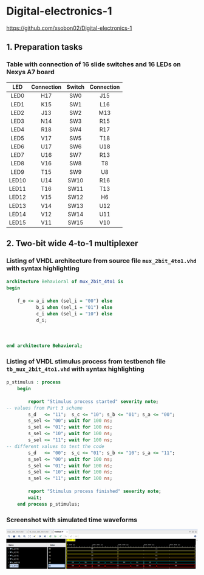 # Digital-electronics-1
https://github.com/xsobon02/Digital-electronics-1
## 1. Preparation tasks
### Table with connection of 16 slide switches and 16 LEDs on Nexys A7 board
| **LED** | **Connection** | **Switch** | **Connection** | 
| :-: | :-: | :-: | :-: |
| LED0 | H17 | SW0 | J15 |
| LED1 | K15 | SW1 | L16 |
| LED2 | J13 | SW2 | M13 |
| LED3 | N14 | SW3 | R15 |
| LED4 | R18 | SW4 | R17 |
| LED5 | V17 | SW5 | T18 |
| LED6 | U17 | SW6 | U18 |
| LED7 | U16 | SW7 | R13 |
| LED8 | V16 | SW8 | T8 |
| LED9 | T15 | SW9 | U8 |
| LED10 | U14 | SW10 | R16 |
| LED11 | T16 | SW11 | T13 |
| LED12 | V15 | SW12 | H6 |
| LED13 | V14 | SW13 | U12 |
| LED14 | V12 | SW14 | U11 |
| LED15 | V11 | SW15 | V10 |

## 2. Two-bit wide 4-to-1 multiplexer
### Listing of VHDL architecture from source file `mux_2bit_4to1.vhd` with syntax highlighting
```vhdl
architecture Behavioral of mux_2bit_4to1 is
begin
    
    f_o <= a_i when (sel_i = "00") else
           b_i when (sel_i = "01") else
           c_i when (sel_i = "10") else
           d_i;


   
end architecture Behavioral;
```
### Listing of VHDL stimulus process from testbench file `tb_mux_2bit_4to1.vhd` with syntax highlighting
```vhdl
p_stimulus : process
    begin
        
        report "Stimulus process started" severity note;
-- values from Part 3 scheme
        s_d   <= "11";  s_c <= "10"; s_b <= "01"; s_a <= "00"; 
        s_sel <= "00"; wait for 100 ns;  
        s_sel <= "01"; wait for 100 ns;
        s_sel <= "10"; wait for 100 ns;
        s_sel <= "11"; wait for 100 ns;
-- different values to test the code       
        s_d   <= "00";  s_c <= "01"; s_b <= "10"; s_a <= "11"; 
        s_sel <= "00"; wait for 100 ns;  
        s_sel <= "01"; wait for 100 ns;
        s_sel <= "10"; wait for 100 ns;
        s_sel <= "11"; wait for 100 ns;

        report "Stimulus process finished" severity note;
        wait;
    end process p_stimulus;
```
### Screenshot with simulated time waveforms
![waveforms](https://github.com/xsobon02/Digital-electronics-1/blob/main/Labs/03-vivado/Images/waves.png)